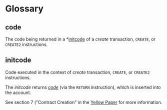 # Glossary

## code

The code being returned in a *[initcode](#initcode) of a *create* transaction,
`CREATE`, or `CREATE2` instructions.

## initcode

Code executed in the context of *create* transaction, `CREATE`, or
`CREATE2` instructions.

The *initcode* returns *[code](#code)* (via the `RETURN` instruction), which is
inserted into the account.

See section 7 ("Contract Creation" in the [Yellow
Paper](https://ethereum.github.io/yellowpaper/paper.pdf) for more information.
